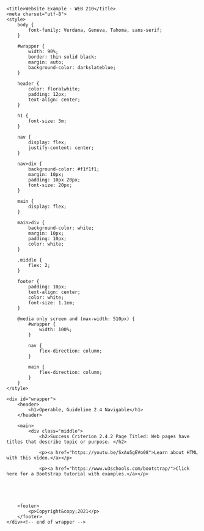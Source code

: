 <html lang="en">
<head>
<!--
    Linda Perez
    WEB 210
    DQ 4
    February 14th, 2021
-->

    <title>Website Example - WEB 210</title>
    <meta charset="utf-8">
    <style>
        body {
            font-family: Verdana, Geneva, Tahoma, sans-serif;
        }

        #wrapper {
            width: 90%;
            border: thin solid black;
            margin: auto;
            background-color: darkslateblue;
        }

        header {
            color: floralwhite;
            padding: 12px;
            text-align: center;
        }

        h1 {
            font-size: 3m;
        }

        nav {
            display: flex;
            justify-content: center;
        }

        nav>div {
            background-color: #f1f1f1;
            margin: 10px;
            padding: 10px 20px;
            font-size: 20px;
        }

        main {
            display: flex;
        }

        main>div {
            background-color: white;
            margin: 10px;
            padding: 10px;
            color: white;
        }

        .middle {
            flex: 2;
        }

        footer {
            padding: 10px;
            text-align: center;
            color: white;
            font-size: 1.1em;
        }

        @media only screen and (max-width: 510px) {
            #wrapper {
                width: 100%;
            }

            nav {
                flex-direction: column;
            }

            main {
                flex-direction: column;
            }
        }
    </style>
</head>


    <div id="wrapper">
        <header>
            <h1>Operable, Guideline 2.4 Navigable</h1>
        </header>
    
        <main>
            <div class="middle">
                <h2>Success Criterion 2.4.2 Page Titled: Web pages have titles that describe topic or purpose. </h2>

                <p><a href="https://youtu.be/SxAu5gEVo08">Learn about HTML with this video.</a></p>
                
                <p><a href="https://www.w3schools.com/bootstrap/">Click here for a Bootstrap tutorial with examples.</a></p>


        
            
      
        <footer>
            <p>Copyright&copy;2021</p>
        </footer>
    </div><!-- end of wrapper -->




